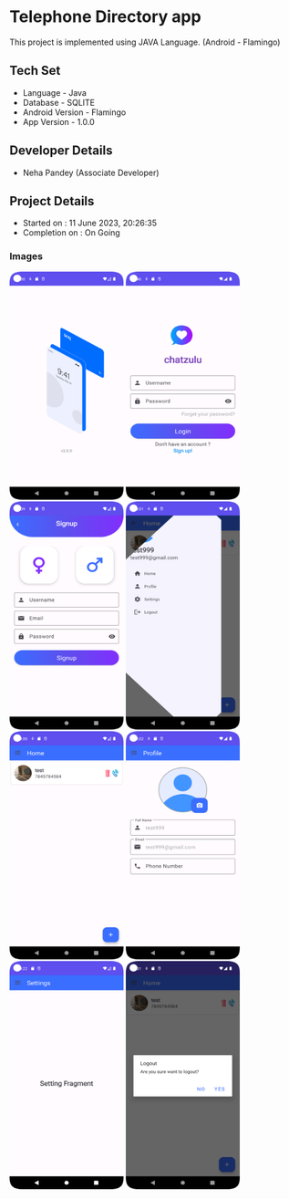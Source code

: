 # Telephone Directory app
This project is implemented using JAVA Language. (Android - Flamingo)

## Tech Set
- Language - Java
- Database - SQLITE
- Android Version - Flamingo
- App Version - 1.0.0

## Developer Details
- Neha Pandey (Associate Developer)

## Project Details
- Started on : 11 ‎June ‎2023, ‏‎20:26:35
- Completion on : On Going


### Images 
<img src="./app/snapshots/splash_screen.png" width="200" height="400"/> <img src="./app/snapshots/login_screen.png" width="200" height="400"/> <img src="./app/snapshots/signup_screen.png" width="200" height="400"/> 
<img src="./app/snapshots/drawer_layout.png" width="200" height="400"/> <img src="./app/snapshots/home_screen.png" width="200" height="400"/>  <img src="./app/snapshots/profile_screen.png" width="200" height="400"/>
<img src="./app/snapshots/settings_screen.png" width="200" height="400"/> <img src="./app/snapshots/logout_dialog_screen.png" width="200" height="400"/>